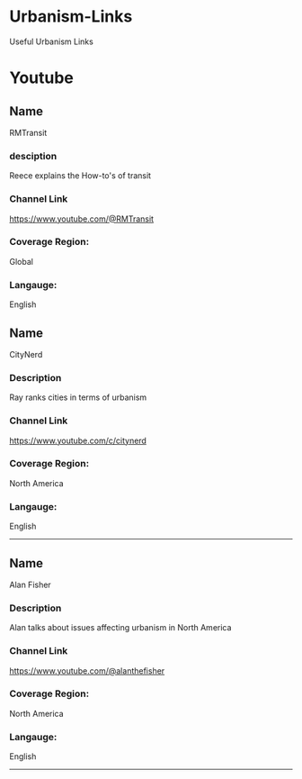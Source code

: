 # Urbanism-Links
Useful Urbanism Links


# Youtube
## Name 
RMTransit

### desciption
Reece explains the How-to's of transit

### Channel Link
https://www.youtube.com/@RMTransit

### Coverage Region:
Global

### Langauge:
English

## Name 
CityNerd

### Description
Ray ranks cities in terms of urbanism

### Channel Link
https://www.youtube.com/c/citynerd

### Coverage Region:
North America

### Langauge:
English
___


## Name 
Alan Fisher

### Description 
Alan talks about issues affecting urbanism in North America

### Channel Link
https://www.youtube.com/@alanthefisher

### Coverage Region:
North America

### Langauge:
English
___
